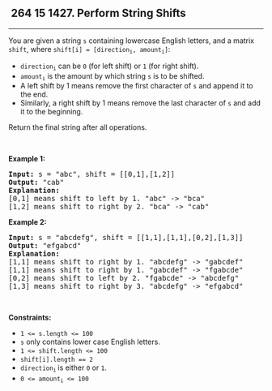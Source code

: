 <h2> 264 15
1427. Perform String Shifts</h2><hr><div><p>You are given a string <code>s</code> containing lowercase English letters, and a matrix <code>shift</code>, where <code>shift[i] = [direction<sub>i</sub>, amount<sub>i</sub>]</code>:</p>

<ul>
	<li><code>direction<sub>i</sub></code> can be <code>0</code> (for left shift) or <code>1</code> (for right shift).</li>
	<li><code>amount<sub>i</sub></code> is the amount by which string <code>s</code> is to be shifted.</li>
	<li>A left shift by 1 means remove the first character of <code>s</code> and append it to the end.</li>
	<li>Similarly, a right shift by 1 means remove the last character of <code>s</code> and add it to the beginning.</li>
</ul>

<p>Return the final string after all operations.</p>

<p>&nbsp;</p>
<p><strong class="example">Example 1:</strong></p>

<pre><strong>Input:</strong> s = "abc", shift = [[0,1],[1,2]]
<strong>Output:</strong> "cab"
<strong>Explanation:</strong>&nbsp;
[0,1] means shift to left by 1. "abc" -&gt; "bca"
[1,2] means shift to right by 2. "bca" -&gt; "cab"</pre>

<p><strong class="example">Example 2:</strong></p>

<pre><strong>Input:</strong> s = "abcdefg", shift = [[1,1],[1,1],[0,2],[1,3]]
<strong>Output:</strong> "efgabcd"
<strong>Explanation:</strong>&nbsp; 
[1,1] means shift to right by 1. "abcdefg" -&gt; "gabcdef"
[1,1] means shift to right by 1. "gabcdef" -&gt; "fgabcde"
[0,2] means shift to left by 2. "fgabcde" -&gt; "abcdefg"
[1,3] means shift to right by 3. "abcdefg" -&gt; "efgabcd"</pre>

<p>&nbsp;</p>
<p><strong>Constraints:</strong></p>

<ul>
	<li><code>1 &lt;= s.length &lt;= 100</code></li>
	<li><code>s</code> only contains lower case English letters.</li>
	<li><code>1 &lt;= shift.length &lt;= 100</code></li>
	<li><code>shift[i].length == 2</code></li>
	<li><code>direction<sub>i</sub></code><sub> </sub>is either <code>0</code> or <code>1</code>.</li>
	<li><code>0 &lt;= amount<sub>i</sub> &lt;= 100</code></li>
</ul>
</div>